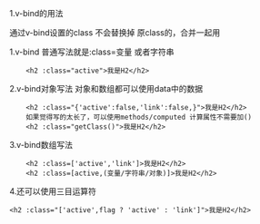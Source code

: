 

1.v-bind的用法

通过v-bind设置的class 不会替换掉 原class的，合并一起用

  1.v-bind 普通写法就是:class=变量 或者字符串

```vue
    <h2 :class="active">我是H2</h2>
```

  2.v-bind对象写法 对象和数组都可以使用data中的数据

```vue
    <h2 :class="{'active':false,'link':false,}">我是H2</h2>
    如果觉得写的太长了，可以使用methods/computed 计算属性不需要加()
    <h2 :class="getClass()">我是H2</h2>
```

  3.v-bind数组写法
```vue
    <h2 :class=['active','link']>我是H2</h2>
    <h2 :class=[active,(变量/字符串/对象)]>我是H2</h2>
```

  4.还可以使用三目运算符	

```vue
<h2 :class="['active',flag ? 'active' : 'link']">我是H2</h2>
```



